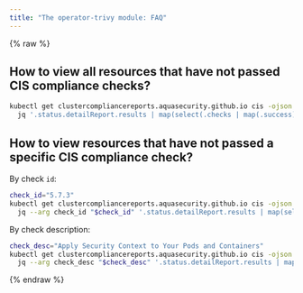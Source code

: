 ```yaml
---
title: "The operator-trivy module: FAQ"
---
```

{% raw %}

## How to view all resources that have not passed CIS compliance checks?

```bash
kubectl get clustercompliancereports.aquasecurity.github.io cis -ojson | 
  jq '.status.detailReport.results | map(select(.checks | map(.success) | all | not))'
```

## How to view resources that have not passed a specific CIS compliance check?

By check `id`:

```bash
check_id="5.7.3"
kubectl get clustercompliancereports.aquasecurity.github.io cis -ojson | 
  jq --arg check_id "$check_id" '.status.detailReport.results | map(select(.id == $check_id))'
```

By check description:

```bash
check_desc="Apply Security Context to Your Pods and Containers"
kubectl get clustercompliancereports.aquasecurity.github.io cis -ojson |
  jq --arg check_desc "$check_desc" '.status.detailReport.results | map(select(.description == $check_desc))'
```

{% endraw %}

